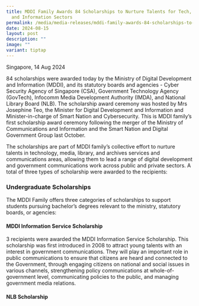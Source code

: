 ```yaml
---
title: MDDI Family Awards 84 Scholarships to Nurture Talents for Tech, Media,
  and Information Sectors
permalink: /media/media-releases/mddi-family-awards-84-scholarships-to-nurture-talents/
date: 2024-08-15
layout: post
description: ""
image: ""
variant: tiptap
---
```

<p>Singapore, 14 Aug 2024</p>
<p>84 scholarships were awarded today by the Ministry of Digital Development
and Information (MDDI), and its statutory boards and agencies - Cyber Security
Agency of Singapore (CSA), Government Technology Agency (GovTech), Infocomm
Media Development Authority (IMDA), and National Library Board (NLB). The
scholarship award ceremony was hosted by Mrs Josephine Teo, the Minister
for Digital Development and Information and Minister-in-charge of Smart
Nation and Cybersecurity. This is MDDI family’s first scholarship award
ceremony following the merger of the Ministry of Communications and Information
and the Smart Nation and Digital Government Group last October.</p>
<p>The scholarships are part of MDDI family’s collective effort to nurture
talents in technology, media, library, and archives services and communications
areas, allowing them to lead a range of digital development and government
communications work across public and private sectors. A total of three
types of scholarship were awarded to the recipients:</p>
<h3>Undergraduate Scholarships</h3>
<p>The MDDI Family offers three categories of scholarships to support students
pursuing bachelor’s degrees relevant to the ministry, statutory boards,
or agencies:</p>
<h4>MDDI Information Service Scholarship</h4>
<p>3 recipients were awarded the MDDI Information Service Scholarship. This
scholarship was first introduced in 2008 to attract young talents with
an interest in government communications. They will play an important role
in public communications to ensure that citizens are heard and connected
to the Government, through engaging citizens on national and social issues
in various channels, strengthening policy communications at whole-of-government
level, communicating policies to the public, and managing government media
relations.</p>
<h4>NLB Scholarship&nbsp;</h4>
<p></p>
<p></p>
<p></p>
<p></p>
<p></p>